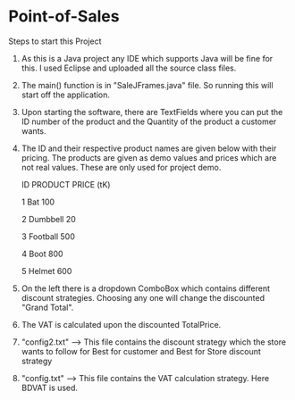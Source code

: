 # Point-of-Sales

Steps to start this Project
  
  1. As this is a Java project any IDE which supports Java will be fine for this. I used Eclipse and uploaded all the source class files.
  
  2. The main() function is in "SaleJFrames.java" file. So running this will start off the application.
 
  3. Upon starting the software, there are TextFields where you can put the ID number of the product and the Quantity of the product a 
     customer wants.
  
  4. The ID and their respective product names are given below with their pricing. The products are given as demo values and prices which      are not real values. These are only used for project demo.
      
      ID              PRODUCT             PRICE (tK)
      
      1                Bat                100
      
      2                Dumbbell           20
      
      3                Football           500
     
      4                Boot               800
      
      5                Helmet             600
      
   
   
   
   5. On the left there is a dropdown ComboBox which contains different discount strategies. Choosing any one will change the discounted        "Grand Total".
   
   6. The VAT is calculated upon the discounted TotalPrice.
   
   7. "config2.txt" --> This file contains the discount strategy which the store wants to follow for Best for customer and Best for Store        discount strategy
   
   8. "config.txt"  --> This file contains the VAT calculation strategy. Here BDVAT is used.

